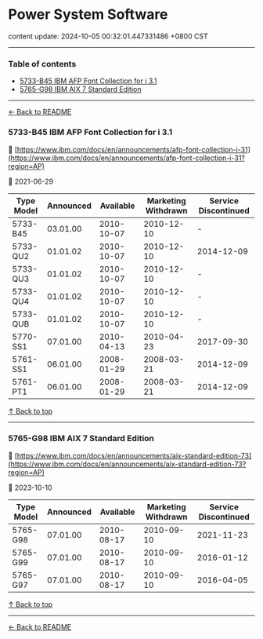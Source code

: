 # Power System Software

content update: 2024-10-05 00:32:01.447331486 +0800 CST

---

### Table of contents


- [5733-B45 IBM AFP Font Collection for i 3.1](#5733-b45-ibm-afp-font-collection-for-i-31)
- [5765-G98 IBM AIX 7 Standard Edition](#5765-g98-ibm-aix-7-standard-edition)

---

[← Back to README](../README.md)





### 5733-B45 IBM AFP Font Collection for i 3.1

🔗 [https://www.ibm.com/docs/en/announcements/afp-font-collection-i-31](https://www.ibm.com/docs/en/announcements/afp-font-collection-i-31?region=AP)

📅 2021-06-29

| Type Model | Announced | Available | Marketing Withdrawn | Service Discontinued |
| --- | --- | --- | --- | --- |
| 5733-B45 | 03.01.00 | 2010-10-07 | 2010-12-10 | - |
| 5733-QU2 | 01.01.02 | 2010-10-07 | 2010-12-10 | 2014-12-09 |
| 5733-QU3 | 01.01.02 | 2010-10-07 | 2010-12-10 | - |
| 5733-QU4 | 01.01.02 | 2010-10-07 | 2010-12-10 | - |
| 5733-QUB | 01.01.02 | 2010-10-07 | 2010-12-10 | - |
| 5770-SS1 | 07.01.00 | 2010-04-13 | 2010-04-23 | 2017-09-30 |
| 5761-SS1 | 06.01.00 | 2008-01-29 | 2008-03-21 | 2014-12-09 |
| 5761-PT1 | 06.01.00 | 2008-01-29 | 2008-03-21 | 2014-12-09 |






[↑ Back to top](#table-of-contents)

---





### 5765-G98 IBM AIX 7 Standard Edition

🔗 [https://www.ibm.com/docs/en/announcements/aix-standard-edition-73](https://www.ibm.com/docs/en/announcements/aix-standard-edition-73?region=AP)

📅 2023-10-10

| Type Model | Announced | Available | Marketing Withdrawn | Service Discontinued |
| --- | --- | --- | --- | --- |
| 5765-G98 | 07.01.00 | 2010-08-17 | 2010-09-10 | 2021-11-23 |
| 5765-G99 | 07.01.00 | 2010-08-17 | 2010-09-10 | 2016-01-12 |
| 5765-G97 | 07.01.00 | 2010-08-17 | 2010-09-10 | 2016-04-05 |






[↑ Back to top](#table-of-contents)

---



[← Back to README](../README.md)